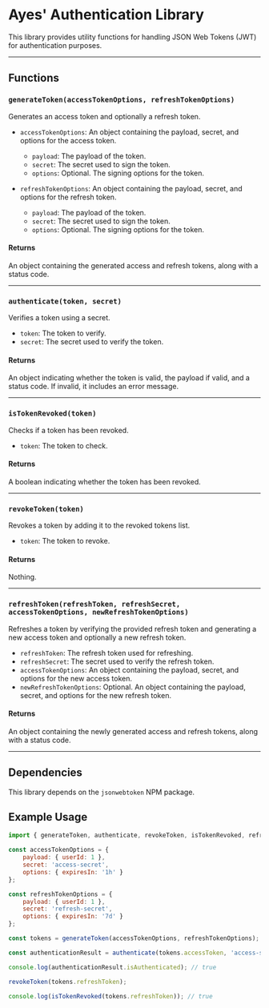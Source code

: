 # Ayes' Authentication Library

This library provides utility functions for handling JSON Web Tokens (JWT) for authentication purposes.

---

## Functions

### `generateToken(accessTokenOptions, refreshTokenOptions)`

Generates an access token and optionally a refresh token.

- `accessTokenOptions`: An object containing the payload, secret, and options for the access token.
	- `payload`: The payload of the token.
	- `secret`: The secret used to sign the token.
	- `options`: Optional. The signing options for the token.

- `refreshTokenOptions`: An object containing the payload, secret, and options for the refresh token.
	- `payload`: The payload of the token.
	- `secret`: The secret used to sign the token.
	- `options`: Optional. The signing options for the token.

#### Returns

An object containing the generated access and refresh tokens, along with a status code.

---

### `authenticate(token, secret)`

Verifies a token using a secret.

- `token`: The token to verify.
- `secret`: The secret used to verify the token.

#### Returns

An object indicating whether the token is valid, the payload if valid, and a status code. If invalid, it includes an
error message.

---

### `isTokenRevoked(token)`

Checks if a token has been revoked.

- `token`: The token to check.

#### Returns

A boolean indicating whether the token has been revoked.

---

### `revokeToken(token)`

Revokes a token by adding it to the revoked tokens list.

- `token`: The token to revoke.

#### Returns

Nothing.

---

### `refreshToken(refreshToken, refreshSecret, accessTokenOptions, newRefreshTokenOptions)`

Refreshes a token by verifying the provided refresh token and generating a new access token and optionally a new refresh
token.

- `refreshToken`: The refresh token used for refreshing.
- `refreshSecret`: The secret used to verify the refresh token.
- `accessTokenOptions`: An object containing the payload, secret, and options for the new access token.
- `newRefreshTokenOptions`: Optional. An object containing the payload, secret, and options for the new refresh token.

#### Returns

An object containing the newly generated access and refresh tokens, along with a status code.

---

## Dependencies

This library depends on the `jsonwebtoken` NPM package.

## Example Usage

```javascript
import { generateToken, authenticate, revokeToken, isTokenRevoked, refreshToken } from 'path-to-library';

const accessTokenOptions = {
    payload: { userId: 1 },
    secret: 'access-secret',
    options: { expiresIn: '1h' }
};

const refreshTokenOptions = {
    payload: { userId: 1 },
    secret: 'refresh-secret',
    options: { expiresIn: '7d' }
};

const tokens = generateToken(accessTokenOptions, refreshTokenOptions);

const authenticationResult = authenticate(tokens.accessToken, 'access-secret');

console.log(authenticationResult.isAuthenticated); // true

revokeToken(tokens.refreshToken);

console.log(isTokenRevoked(tokens.refreshToken)); // true
